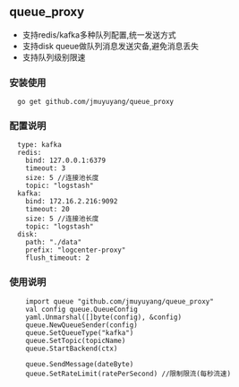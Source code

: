 ## queue_proxy

- 支持redis/kafka多种队列配置,统一发送方式
- 支持disk queue做队列消息发送灾备,避免消息丢失
- 支持队列级别限速

### 安装使用
```
  go get github.com/jmuyuyang/queue_proxy
```

### 配置说明
```
  type: kafka
  redis:
    bind: 127.0.0.1:6379
    timeout: 3
    size: 5 //连接池长度
    topic: "logstash"
  kafka:
    bind: 172.16.2.216:9092
    timeout: 20
    size: 5 //连接池长度
    topic: "logstash"
  disk:
    path: "./data"
    prefix: "logcenter-proxy"
    flush_timeout: 2
```

### 使用说明
```
    import queue "github.com/jmuyuyang/queue_proxy"
    val config queue.QueueConfig
    yaml.Unmarshal([]byte(config), &config)
    queue.NewQueueSender(config)
    queue.SetQueueType("kafka")
    queue.SetTopic(topicName)
    queue.StartBackend(ctx)

    queue.SendMessage(dateByte)
    queue.SetRateLimit(ratePerSecond) //限制限流(每秒流速)
```
